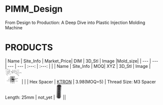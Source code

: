 # PIMM_Design
From Design to Production: A Deep Dive into Plastic Injection Molding Machine



# PRODUCTS
| Name | Site_Info | Market_Price| DIM | 3D_Stl | Image |Mold_size|
| --- | --- | --- |  --- | :---: | :---: |   |
| Name | Site_Info | MOQ| XYZ | 3D_Stl | Image |<img src="png/mould.gif" height="48">| |
| Hex Spacer | [KTRON](https://www.ktron.in/product/m3-x-25mm-hex-spacer-threaded-female/) | 3.98(MOQ=5) | Thread Size: M3 Spacer Length: 25mm | not_yet | <img src="png/m3_25mm.png" height="48"> ||





